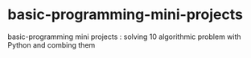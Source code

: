 # basic-programming-mini-projects
basic-programming mini projects : solving 10 algorithmic problem with Python and combing them 
